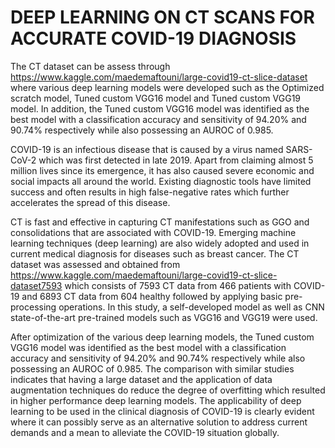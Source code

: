 # DEEP LEARNING ON CT SCANS FOR ACCURATE COVID-19 DIAGNOSIS 
The CT dataset can be assess through https://www.kaggle.com/maedemaftouni/large-covid19-ct-slice-dataset where various deep learning models were developed such as the Optimized scratch model, Tuned custom VGG16 model and Tuned custom VGG19 model. In addition, the Tuned custom VGG16 model was identified as the best model with a classification accuracy and sensitivity of 94.20% and 90.74% respectively while also possessing an AUROC of 0.985.

COVID-19 is an infectious disease that is caused by a virus named SARS-CoV-2 which was first detected in late 2019. Apart from claiming almost 5 million lives since its emergence, it has also caused severe economic and social impacts all around the world. Existing diagnostic tools have limited success and often results in high false-negative rates which further accelerates the spread of this disease.

CT is fast and effective in capturing CT manifestations such as GGO and consolidations that are associated with COVID-19. Emerging machine learning techniques (deep learning) are also widely adopted and used in current medical diagnosis for diseases such as breast cancer. The CT dataset was assessed and obtained from https://www.kaggle.com/maedemaftouni/large-covid19-ct-slice-dataset7593 which consists of 7593 CT data from 466 patients with COVID-19 and 6893 CT data from 604 healthy followed by applying basic pre-processing operations. In this study, a self-developed model as well as CNN state-of-the-art pre-trained models such as VGG16 and VGG19 were used. 

After optimization of the various deep learning models, the Tuned custom VGG16 model was identified as the best model with a classification accuracy and sensitivity of 94.20% and 90.74% respectively while also possessing an AUROC of 0.985. The comparison with similar studies indicates that having a large dataset and the application of data augmentation techniques do reduce the degree of overfitting which resulted in higher performance deep learning models. The applicability of deep learning to be used in the clinical diagnosis of COVID-19 is clearly evident where it can possibly serve as an alternative solution to address current demands and a mean to alleviate the COVID-19 situation globally. 
